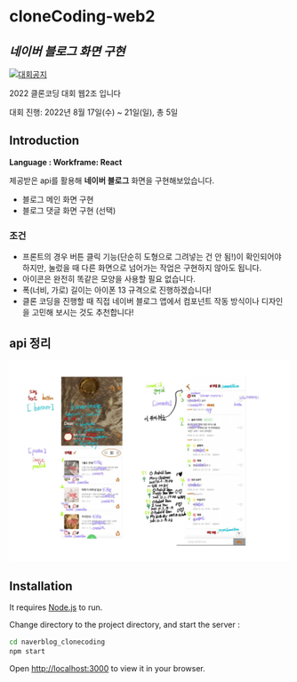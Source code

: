 # cloneCoding-web2
## _네이버 블로그 화면 구현_

[![대회공지](https://avatars.githubusercontent.com/u/12232098?s=200&v=4)](https://saber-pullover-010.notion.site/5502610adcda46bfaa9896eef4b91e96)

2022 클론코딩 대회 웹2조 입니다

대회 진행: 2022년 8월 17일(수) ~ 21일(일), 총 5일

## Introduction
**Language : Workframe: React**

제공받은 api를 활용해 **네이버 블로그** 화면을 구현해보았습니다.
- 블로그 메인 화면 구현
- 블로그 댓글 화면 구현 (선택)

### 조건
- 프론트의 경우 버튼 클릭 기능(단순히 도형으로 그려넣는 건 안 됨!)이 확인되어야 하지만, 눌렀을 때 다른 화면으로 넘어가는 작업은 구현하지 않아도 됩니다.
- 아이콘은 완전히 똑같은 모양을 사용할 필요 없습니다.
- 폭(너비, 가로) 길이는 아이폰 13 규격으로 진행하겠습니다!
- 클론 코딩을 진행할 때 직접 네이버 블로그 앱에서 컴포넌트 작동 방식이나 디자인을 고민해 보시는 것도 추천합니다!

## api 정리
![api정리](https://github.com/CLUG-kr/cloneCoding-web2/blob/hyun-hyang/api%EC%A0%95%EB%A6%AC.jpg)

## Installation

It requires [Node.js](https://nodejs.org/)  to run.

Change directory to the project directory, and start the server :

```sh
cd naverblog_clonecoding
npm start
```

Open [http://localhost:3000](http://localhost:3000) to view it in your browser. 

